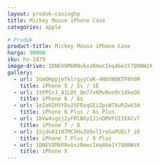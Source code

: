 ```yaml
---
layout: produk-casinghp
title: Mickey Mouse iPhone Case
categories: apple

# Produk
product-title: Mickey Mouse iPhone Case
harga: 90000
sku: hn-1879
image-drive: 1DNEVXMkRNvbxzRmwcIeq4be1Y7Q0NWzX
gallery:
  - url: 1GmOHppjeTklrgyyCwK-4NUVN0KTPAh6M
    title: iPhone 5 / 5s / SE
  - url: 1tFPSrJ_A1LDt_Qm77vKMvNvo9r14keOX
    title: iPhone 6 / 6s
  - url: 1eZa02HVYDu2SFRzqGEiZpsWTAuRZwU34
    title: iPhone 6 Plus / 6s Plus
  - url: 1bVw4vgzj2yFRlBOyIJinOMVFUIIEACv7
    title: iPhone 7 / 8
  - url: 1SjdnA1107MCXHo3U9vlIreGaPUELf_i0
    title: iPhone 7 Plus / 8 Plus
  - url: 1DNEVXMkRNvbxzRmwcIeq4be1Y7Q0NWzX
    title: iPhone X
---
```

